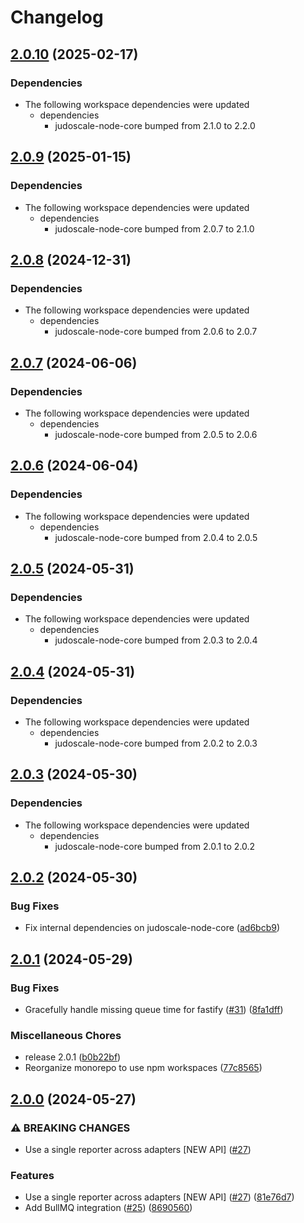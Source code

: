 # Changelog

## [2.0.10](https://github.com/judoscale/judoscale-node/compare/judoscale-express-v2.0.9...judoscale-express-v2.0.10) (2025-02-17)


### Dependencies

* The following workspace dependencies were updated
  * dependencies
    * judoscale-node-core bumped from 2.1.0 to 2.2.0

## [2.0.9](https://github.com/judoscale/judoscale-node/compare/judoscale-express-v2.0.8...judoscale-express-v2.0.9) (2025-01-15)


### Dependencies

* The following workspace dependencies were updated
  * dependencies
    * judoscale-node-core bumped from 2.0.7 to 2.1.0

## [2.0.8](https://github.com/judoscale/judoscale-node/compare/judoscale-express-v2.0.7...judoscale-express-v2.0.8) (2024-12-31)


### Dependencies

* The following workspace dependencies were updated
  * dependencies
    * judoscale-node-core bumped from 2.0.6 to 2.0.7

## [2.0.7](https://github.com/judoscale/judoscale-node/compare/judoscale-express-v2.0.6...judoscale-express-v2.0.7) (2024-06-06)


### Dependencies

* The following workspace dependencies were updated
  * dependencies
    * judoscale-node-core bumped from 2.0.5 to 2.0.6

## [2.0.6](https://github.com/judoscale/judoscale-node/compare/judoscale-express-v2.0.5...judoscale-express-v2.0.6) (2024-06-04)


### Dependencies

* The following workspace dependencies were updated
  * dependencies
    * judoscale-node-core bumped from 2.0.4 to 2.0.5

## [2.0.5](https://github.com/judoscale/judoscale-node/compare/judoscale-express-v2.0.4...judoscale-express-v2.0.5) (2024-05-31)


### Dependencies

* The following workspace dependencies were updated
  * dependencies
    * judoscale-node-core bumped from 2.0.3 to 2.0.4

## [2.0.4](https://github.com/judoscale/judoscale-node/compare/judoscale-express-v2.0.3...judoscale-express-v2.0.4) (2024-05-31)


### Dependencies

* The following workspace dependencies were updated
  * dependencies
    * judoscale-node-core bumped from 2.0.2 to 2.0.3

## [2.0.3](https://github.com/judoscale/judoscale-node/compare/judoscale-express-v2.0.2...judoscale-express-v2.0.3) (2024-05-30)


### Dependencies

* The following workspace dependencies were updated
  * dependencies
    * judoscale-node-core bumped from 2.0.1 to 2.0.2

## [2.0.2](https://github.com/judoscale/judoscale-node/compare/judoscale-express-v2.0.1...judoscale-express-v2.0.2) (2024-05-30)


### Bug Fixes

* Fix internal dependencies on judoscale-node-core ([ad6bcb9](https://github.com/judoscale/judoscale-node/commit/ad6bcb94561d913b67a6b5e2ed68a1477b1abeec))

## [2.0.1](https://github.com/judoscale/judoscale-node/compare/judoscale-express-v2.0.0...judoscale-express-v2.0.1) (2024-05-29)


### Bug Fixes

* Gracefully handle missing queue time for fastify ([#31](https://github.com/judoscale/judoscale-node/issues/31)) ([8fa1dff](https://github.com/judoscale/judoscale-node/commit/8fa1dff430e7cffc1f6dd97242734864145cf648))

### Miscellaneous Chores

* release 2.0.1 ([b0b22bf](https://github.com/judoscale/judoscale-node/commit/b0b22bf8dd8662d7ee4d0450abdbbf7462200492))
* Reorganize monorepo to use npm workspaces ([77c8565](https://github.com/judoscale/judoscale-node/commit/77c856565ce13859df057b73aec6f45044e9ffa6))

## [2.0.0](https://github.com/judoscale/judoscale-node/compare/judoscale-express-v1.3.0...judoscale-express-v2.0.0) (2024-05-27)


### ⚠ BREAKING CHANGES

* Use a single reporter across adapters [NEW API] ([#27](https://github.com/judoscale/judoscale-node/issues/27))

### Features

* Use a single reporter across adapters [NEW API] ([#27](https://github.com/judoscale/judoscale-node/issues/27)) ([81e76d7](https://github.com/judoscale/judoscale-node/commit/81e76d7f81c89919045649dc4109574503955304))
* Add BullMQ integration ([#25](https://github.com/judoscale/judoscale-node/issues/25)) ([8690560](https://github.com/judoscale/judoscale-node/commit/869056045d12465d1e75ac7254f9b2b55be520d7))
